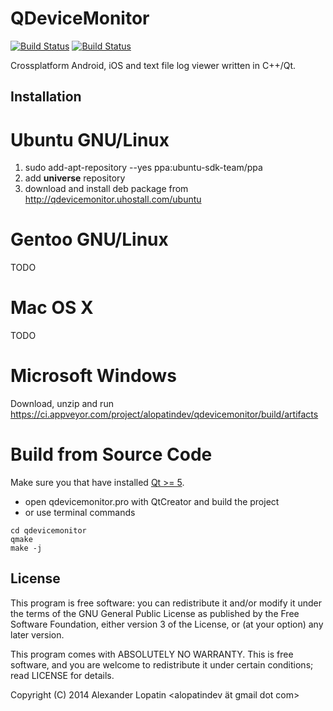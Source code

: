 QDeviceMonitor
==============

[![Build Status](https://api.travis-ci.org/alopatindev/qdevicemonitor.svg?branch=master)](https://travis-ci.org/alopatindev/qdevicemonitor)
[![Build Status](https://ci.appveyor.com/api/projects/status/0uex640qxdalur5n?svg=true)](https://ci.appveyor.com/project/alopatindev/qdevicemonitor)

Crossplatform Android, iOS and text file log viewer written in C++/Qt.

Installation
------------

# Ubuntu GNU/Linux
1. sudo add-apt-repository --yes ppa:ubuntu-sdk-team/ppa
2. add **universe** repository
3. download and install deb package from http://qdevicemonitor.uhostall.com/ubuntu

# Gentoo GNU/Linux
TODO

# Mac OS X
TODO

# Microsoft Windows
Download, unzip and run https://ci.appveyor.com/project/alopatindev/qdevicemonitor/build/artifacts

# Build from Source Code
Make sure you that have installed [Qt >= 5](http://www.qt.io/download-open-source).
* open qdevicemonitor.pro with QtCreator and build the project
* or use terminal commands
```
cd qdevicemonitor
qmake
make -j
```

License
-------

This program is free software: you can redistribute it and/or modify
it under the terms of the GNU General Public License as published by
the Free Software Foundation, either version 3 of the License, or (at
your option) any later version.

This program comes with ABSOLUTELY NO WARRANTY.
This is free software, and you are welcome to redistribute it
under certain conditions; read LICENSE for details.

Copyright (C) 2014  Alexander Lopatin <alopatindev ät gmail dot com>
